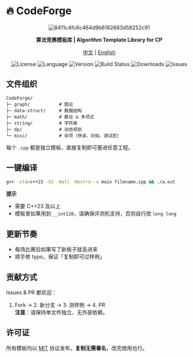 # 🔥 CodeForge


<div align="center">
  
![8411c4fc6c464d9b6182683d58252c91](https://github.com/user-attachments/assets/4f125cb5-a596-413b-93c0-21f834cf9b9f)</div>

<div align="center">


**算法竞赛模板库 | Algorithm Template Library for CP**

[中文](README.md) | [English](README.en.md)
</div>

<p align="center">
  <img alt="License" src="https://img.shields.io/badge/license-MIT-blue.svg">
  <img alt="Language" src="https://img.shields.io/badge/language-C++-orange.svg">
  <img alt="Version" src="https://img.shields.io/badge/version-1.0.0-green.svg">
  <img alt="Build Status" src="https://img.shields.io/badge/build-passing-brightgreen.svg">
  <img alt="Downloads" src="https://img.shields.io/badge/downloads-1--50-blue.svg">
  <img alt="Issues" src="https://img.shields.io/badge/issues-0-red.svg">
</p>



## 文件组织
```
CodeForge/
├─ graph/           # 图论
├─ data-struct/     # 数据结构
├─ math/            # 数论 & 多项式
├─ string/          # 字符串
├─ dp/              # 动态规划
└─ misc/            # 杂项（快读、对拍、调试宏）
```
每个 `.cpp` 都是独立模板，直接复制即可塞进任意工程。

## 一键编译
```bash
g++ -std=c++23 -O2 -Wall -Wextra -o main filename.cpp && ./a.out
```
**提示**  
- 需要 C++23 及以上  
- 模板里如果用到 `__int128`，请确保评测机支持，否则自行改 `long long`

## 更新节奏
- 每场比赛后如果写了新板子就丢进来  
- 顺手修 typo，保证「复制即可过样例」

## 贡献方式
Issues & PR 都欢迎：  
1. Fork → 2. 新分支 → 3. 测样例 → 4. PR  
**注意**：请保持单文件独立、无外部依赖。

## 许可证
所有模板均以 [MIT](LICENSE) 协议发布，**复制无需署名**，改完商用也行。
